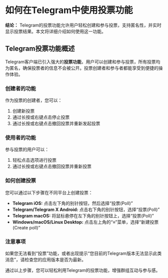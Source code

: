 # **如何在Telegram中使用投票功能**

**结论：** Telegram的投票功能允许用户轻松创建和参与投票，支持匿名性，并实时显示投票结果。本文将详细介绍如何使用这一功能。

## **Telegram投票功能概述**

Telegram客户端已引入强大的**投票功能**，用户可以创建和参与投票，所有投票均为匿名，确保投票者的信息不会被公开。投票创建者和参与者都能享受到便捷的操作体验。

### **创建者的功能**

作为投票的创建者，您可以：
1. 创建新投票
2. 通过长按或右键点击停止投票
3. 通过长按或右键点击撤回投票并重新发起投票

### **使用者的功能**

参与投票的用户可以：
1. 轻松点击选项进行投票
2. 通过长按或右键点击撤回投票并重新投票

### **如何创建投票**

您可以通过以下步骤在不同平台上创建投票：

- **Telegram iOS:** 点击左下角的别针按钮，然后选择“投票(Poll)”
- **Telegram/Telegram X Android:** 点击右下角的别针按钮，选择“投票(Poll)”
- **Telegram macOS:** 将鼠标悬停在左下角的别针按钮上，选择“投票(Poll)”
- **Windows/macOS/Linux Desktop:** 点击左上角的“≡”菜单，选择“新建投票(Create poll)”

### **注意事项**

如果您无法看到“投票”功能，或者出现提示“您目前的Telegram版本无法显示此类消息”，请检查您的应用版本是否为最新。

通过以上步骤，您可以轻松利用Telegram的投票功能，增强群组互动与参与感。